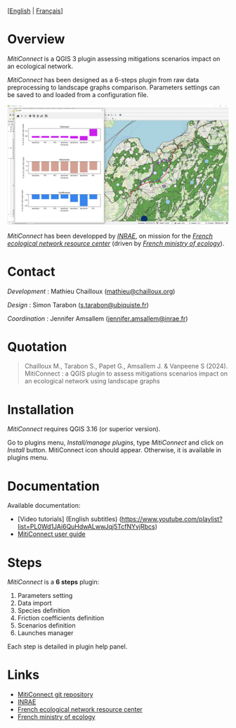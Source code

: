 
[[English](https://github.com/MathieuChailloux/MitiConnect/blob/main/docs/drafts/README.md) | [Français](https://github.com/MathieuChailloux/MitiConnect/blob/main/docs/drafts/README_fr.md)]

# Overview

*MitiConnect* is a QGIS 3 plugin assessing mitigations scenarios impact on an ecological network.

*MitiConnect* has been designed as a 6-steps plugin from raw data preprocessing to landscape graphs comparison.
Parameters settings can be saved to and loaded from a configuration file.

![Compare](/docs/pictures/metricsCmp+Graph.png)

*MitiConnect* has been developped by [*INRAE*](http://www.inrae.fr), 
on mission for the [*French ecological network resource center*](http://www.trameverteetbleue.fr/) 
(driven by [*French ministry of ecology*](hhttps://www.ecologie.gouv.fr/)).

# Contact

*Development* : Mathieu Chailloux (mathieu@chailloux.org)

*Design* : Simon Tarabon (s.tarabon@ubiquiste.fr)

*Coordination* : Jennifer Amsallem (jennifer.amsallem@inrae.fr)

# Quotation

> Chailloux M., Tarabon S., Papet G., Amsallem J. & Vanpeene S (2024). MitiConnect : a QGIS plugin to assess mitigations scenarios impact on an ecological network using landscape graphs

# Installation

*MitiConnect* requires QGIS 3.16 (or superior version).

Go to plugins menu, *Install/manage plugins*, type *MitiConnect* and click on *Install* button. MitiConnect icon should appear. Otherwise, it is available in plugins menu.

# Documentation

Available documentation:
 - [Video tutorials] (English subtitles) (https://www.youtube.com/playlist?list=PL0Wd1JAi6QuHdwALwwJqj5TcfNYvjRbcs)
 - [MitiConnect user guide](https://github.com/MathieuChailloux/MitiConnect/blob/main/docs/en/MitiConnect_UserGuide.pdf)
 
# Steps

*MitiConnect* is a **6 steps** plugin:
 1. Parameters setting
 2. Data import
 3. Species definition
 4. Friction coefficients definition
 5. Scenarios definition
 6. Launches manager
    
Each step is detailed in plugin help panel.
    
# Links
 - [MitiConnect git repository](https://github.com/MathieuChailloux/MitiConnect)
 - [INRAE](http://www.inrae.fr)
 - [French ecological network resource center](http://www.trameverteetbleue.fr/)
 - [French ministry of ecology](https://www.ecologie.gouv.fr/)


